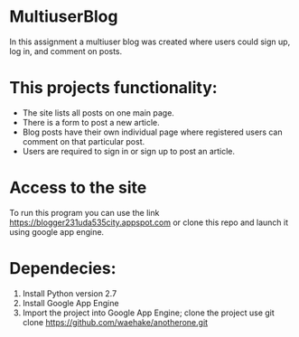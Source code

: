 # MultiuserBlog

In this assignment a multiuser blog was created where users could sign up, log in, and comment on posts.

# This projects functionality:
 - The site lists all posts on one main page.
 - There is a form to post a new article.
 - Blog posts have their own individual page where registered users can comment on that particular post.
 - Users are required to sign in or sign up to post an article.

# Access to the site
To run this program you can use the link https://blogger231uda535city.appspot.com or clone this repo and 
 launch it using google app engine.
 
# Dependecies:
 
 1. Install Python version 2.7
 2. Install Google App Engine
 3. Import the project into Google App Engine; clone the project use git clone https://github.com/waehake/anotherone.git
 
